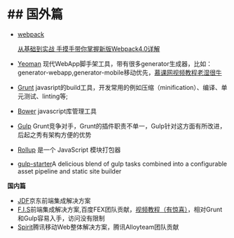 # \#\# **国外篇**

* [webpack](https://legacy.gitbook.com/book/nowgoant/fek-awesome/edit#)

  [从基础到实战 手摸手带你掌握新版Webpack4.0详解](https://juejin.im/post/5cb36a3ef265da03a1581d6d?utm_source=gold_browser_extension)

* [Yeoman](http://yeoman.io/) 现代WebApp脚手架工具，带有很多generator生成器，比如：generator-webapp,generator-mobile移动优先，[慕课网视频教程](http://www.imooc.com/learn/30)[老湿很牛](https://github.com/materliu)

* [Grunt](http://www.gruntjs.net/) javasript的build工具，开发常用的例如压缩（minification）、编译、单元测试、linting等;

* [Bower](http://www.baidu.com/s?wd=Bower&rsv_spt=1&issp=1&f=8&rsv_bp=0&rsv_idx=2&ie=utf-8&tn=baiduhome_pg&rsv_enter=1&inputT=2483) javascript库管理工具

* [Gulp](http://gulpjs.com/) Grunt竞争对手，Grunt的插件职责不单一，Gulp针对这方面有所改进，后起之秀有架构方便的优势

* [Rollup](http://www.rollupjs.com/) 是一个 JavaScript 模块打包器

* [gulp-starter](https://github.com/vigetlabs/gulp-starter)A delicious blend of gulp tasks combined into a configurable asset pipeline and static site builder

**国内篇**

* [JDF](https://github.com/putaoshu/jdf)京东前端集成解决方案
* [F.I.S](http://fis.baidu.com/)前端集成解决方案,百度FEX团队贡献，[视频教程（有惊喜）](http://www.imooc.com/learn/220)，相对Grunt和Gulp容易入手，访问没有限制
* [Spirit](http://alloyteam.github.io/Spirit/)腾讯移动Web整体解决方案，腾讯Alloyteam团队贡献




